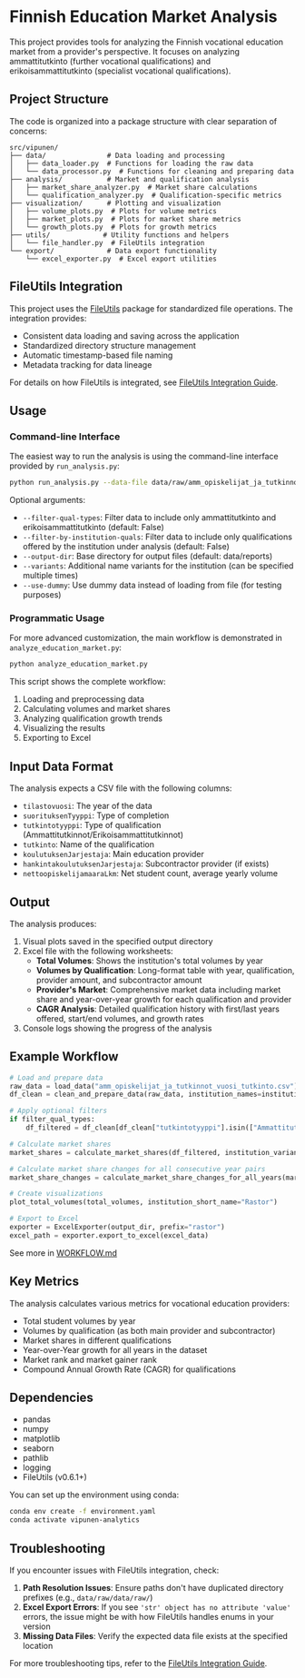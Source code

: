 # Finnish Education Market Analysis

This project provides tools for analyzing the Finnish vocational education market from a provider's perspective. It focuses on analyzing ammattitutkinto (further vocational qualifications) and erikoisammattitutkinto (specialist vocational qualifications).

## Project Structure

The code is organized into a package structure with clear separation of concerns:

```
src/vipunen/
├── data/               # Data loading and processing
│   ├── data_loader.py  # Functions for loading the raw data
│   └── data_processor.py  # Functions for cleaning and preparing data
├── analysis/           # Market and qualification analysis
│   ├── market_share_analyzer.py  # Market share calculations
│   └── qualification_analyzer.py  # Qualification-specific metrics
├── visualization/      # Plotting and visualization
│   ├── volume_plots.py  # Plots for volume metrics
│   ├── market_plots.py  # Plots for market share metrics
│   └── growth_plots.py  # Plots for growth metrics
├── utils/             # Utility functions and helpers
│   └── file_handler.py  # FileUtils integration
└── export/             # Data export functionality
    └── excel_exporter.py  # Excel export utilities
```

## FileUtils Integration

This project uses the [FileUtils](https://github.com/topi-python/FileUtils) package for standardized file operations. The integration provides:

- Consistent data loading and saving across the application
- Standardized directory structure management
- Automatic timestamp-based file naming
- Metadata tracking for data lineage

For details on how FileUtils is integrated, see [FileUtils Integration Guide](docs/FILEUTILS_INTEGRATION.md).

## Usage

### Command-line Interface

The easiest way to run the analysis is using the command-line interface provided by `run_analysis.py`:

```bash
python run_analysis.py --data-file data/raw/amm_opiskelijat_ja_tutkinnot_vuosi_tutkinto.csv --institution "Rastor-instituutti" --short-name "Rastor"
```

Optional arguments:
- `--filter-qual-types`: Filter data to include only ammattitutkinto and erikoisammattitutkinto (default: False)
- `--filter-by-institution-quals`: Filter data to include only qualifications offered by the institution under analysis (default: False)
- `--output-dir`: Base directory for output files (default: data/reports)
- `--variants`: Additional name variants for the institution (can be specified multiple times)
- `--use-dummy`: Use dummy data instead of loading from file (for testing purposes)

### Programmatic Usage

For more advanced customization, the main workflow is demonstrated in `analyze_education_market.py`:

```python
python analyze_education_market.py
```

This script shows the complete workflow:
1. Loading and preprocessing data
2. Calculating volumes and market shares
3. Analyzing qualification growth trends
4. Visualizing the results
5. Exporting to Excel

## Input Data Format

The analysis expects a CSV file with the following columns:
- `tilastovuosi`: The year of the data
- `suorituksenTyyppi`: Type of completion 
- `tutkintotyyppi`: Type of qualification (Ammattitutkinnot/Erikoisammattitutkinnot)
- `tutkinto`: Name of the qualification
- `koulutuksenJarjestaja`: Main education provider
- `hankintakoulutuksenJarjestaja`: Subcontractor provider (if exists)
- `nettoopiskelijamaaraLkm`: Net student count, average yearly volume

## Output

The analysis produces:
1. Visual plots saved in the specified output directory
2. Excel file with the following worksheets:
   - **Total Volumes**: Shows the institution's total volumes by year
   - **Volumes by Qualification**: Long-format table with year, qualification, provider amount, and subcontractor amount
   - **Provider's Market**: Comprehensive market data including market share and year-over-year growth for each qualification and provider
   - **CAGR Analysis**: Detailed qualification history with first/last years offered, start/end volumes, and growth rates
3. Console logs showing the progress of the analysis

## Example Workflow

```python
# Load and prepare data
raw_data = load_data("amm_opiskelijat_ja_tutkinnot_vuosi_tutkinto.csv")
df_clean = clean_and_prepare_data(raw_data, institution_names=institution_variants)

# Apply optional filters
if filter_qual_types:
    df_filtered = df_clean[df_clean["tutkintotyyppi"].isin(["Ammattitutkinnot", "Erikoisammattitutkinnot"])]

# Calculate market shares
market_shares = calculate_market_shares(df_filtered, institution_variants)

# Calculate market share changes for all consecutive year pairs
market_share_changes = calculate_market_share_changes_for_all_years(market_shares, all_years)

# Create visualizations
plot_total_volumes(total_volumes, institution_short_name="Rastor")

# Export to Excel
exporter = ExcelExporter(output_dir, prefix="rastor")
excel_path = exporter.export_to_excel(excel_data)
```
See more in [WORKFLOW.md](docs/WORKFLOW.md)

## Key Metrics

The analysis calculates various metrics for vocational education providers:
- Total student volumes by year
- Volumes by qualification (as both main provider and subcontractor)
- Market shares in different qualifications
- Year-over-Year growth for all years in the dataset
- Market rank and market gainer rank
- Compound Annual Growth Rate (CAGR) for qualifications

## Dependencies

- pandas
- numpy
- matplotlib
- seaborn
- pathlib
- logging
- FileUtils (v0.6.1+)

You can set up the environment using conda:

```bash
conda env create -f environment.yaml
conda activate vipunen-analytics
```

## Troubleshooting

If you encounter issues with FileUtils integration, check:

1. **Path Resolution Issues**: Ensure paths don't have duplicated directory prefixes (e.g., `data/raw/data/raw/`)
2. **Excel Export Errors**: If you see `'str' object has no attribute 'value'` errors, the issue might be with how FileUtils handles enums in your version
3. **Missing Data Files**: Verify the expected data file exists at the specified location

For more troubleshooting tips, refer to the [FileUtils Integration Guide](docs/FILEUTILS_INTEGRATION.md). 
